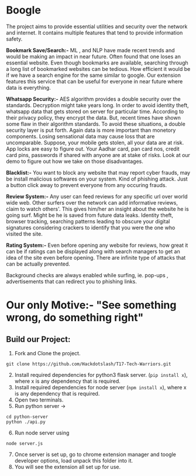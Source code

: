 # Boogle

The project aims to provide essential utilities and security over the network and internet. It contains multiple features that tend to provide information safety.

**Bookmark Save/Search:-** ML , and NLP have made recent trends and would be making an impact in near future. Often found that one loses an essential website. Even though bookmarks are available, searching through a long list of bookmarked websites can be tedious. How efficient it would be if we have a search engine for the same similar to google. Our extension features this service that can be useful for everyone in near future where data is everything.  

**Whatsapp Security:-** AES algorithm provides a double security over the standards. Decryption might take years long. In order to avoid identity theft, whatsapp data that gets stored on server for particular time. According to their privacy policy, they encrypt the data. But, recent times have shown some flaw in their algorithm standards. To avoid these situations, a double security layer is put forth. Again data is more important than monetory components. Losing sensational data may cause loss that are uncomparable. Suppose, your mobile gets stolen, all your data are at risk. App locks are easy to figure out. Your Aadhar card, pan card nos, credit card pins, passwords if shared with anyone are at stake of risks. Look at our demo to figure out how we take on those disadvantages.

**Blacklist:-** You want to block any website that may report cyber frauds, may be install malicious softwares on your system. Kind of phishing attack. Just a button click away to prevent everyone from any occuring frauds.

**Review System:-** Any user can feed reviews for any specific url over world wide web. Other surfers over the network can add informative reviews, claim to watch others'. This gives him/her an insight about the website he is going surf. Might be he is saved from future data leaks. Identity theft, browser tracking, searching patterns leading to obscure your digital signatures considering crackers to identify that you were the one who visited the site.

**Rating System:-** Even before opening any website for reviews, how great it can be if ratings can be displayed along with search managers to get an idea of the site even before opening. There are infinite type of attacks that can be actually prevented.

Background checks are always enabled while surfing, ie. pop-ups , advertisements that can redirect you to phishing links.

# Our only Motive:- "See something wrong, do something right" 

## Build our Project:
1. Fork and Clone the project. 
``` 
git clone https://github.com/Hackdotslash/T17-Tech-Warriors.git 
```
2. Install required dependencies for python3 flask server.
(``` pip install x ```), where x is any dependency that is required.
3. Install required dependencies for node server 
(``` npm install x ```), where x is any dependency that is required.
4. Open two terminals.
5. Run python server -> 
```
cd python-server
python ./api.py
```
6. Run node server using 
``` 
node server.js
```
7. Once server is set up, go to chrome extension manager and toogle developer options, load unpack this folder into it. 
8. You will see the extension all set up for use.


